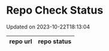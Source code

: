 # Repo Check Status

Updated on 2023-10-22T18:13:04

| repo url | repo status |
| -------- | -------- | 

